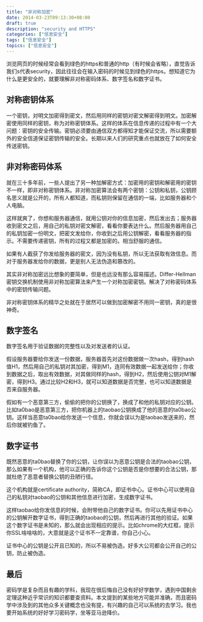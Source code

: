 ```yaml
---
title: "非对称加密"
date: 2014-03-23T09:13:30+08:00
draft: true
description: "security and HTTPS"
categories: ["信息安全"]
tags: ["信息安全"]
topics: ["信息安全"]
---
```




浏览网页的时候经常会看到绿色的https和普通的http（有时候会省略），直觉告诉我们s代表security，因此往往会在输入密码的时候见到绿色的https。想知道它为什么是更安全的，就要理解非对称密码体系、数字签名和数字证书。

<!--more-->

## 对称密钥体系

一个密钥，对明文加密得到密文，然后用同样的密钥对密文解密得到明文。加密解密使用同样的密钥，称为对称密钥体系。这样的体系在信息传递的过程中有一个大问题：密钥的安全传输。密钥必须要由通信双方都得知才能保证交流，所以需要额外的安全信道保证密钥传输的安全。长期以来人们的研究重点也就放在了如何安全传送密钥。

## 非对称密码体系

就在三十多年前，一些人提出了另一种加解密方式：加密用的密钥和解密用的密钥不一样，即非对称密钥体系。非对称加密算法会有两个密钥：公钥和私钥，公钥顾名思义就是公开的，所有人都知道，而私钥则保留在通信的一端，比如服务器和个人电脑。

这样就爽了，你想和服务器通信，就用公钥对你的信息加密，然后发出去；服务器收到密文之后，用自己的私钥对密文解密，看看你要表达什么。然后服务器用自己的私钥加密一份明文，把密文发给你，你收到之后用公钥解密，看看服务器的指示。不需要传递密钥，所有的过程又都是加密的。相当舒服的通信。

如果有人截获了你发给服务器的密文，因为没有私钥，所以无法获取有效信息。而对于服务器发给你的数据，更是别人无法伪造和篡改的。

其实非对称加密远比想象的要简单，但是也远没有那么容易描述。Differ-Hellman密钥交换机制使用非对称加密算法来产生一个对称加密密钥。解决了对称密码体系中的密钥传输问题。

非对称密钥体系的精华之处就在于居然可以做到加密解密不用同一密钥，真的是很神奇。

## 数字签名

数字签名用于验证数据的完整性以及对发送者的认证。

假设服务器要给你发送一份数据，服务器首先对这份数据做一次hash，得到hash值H1，然后用自己的私钥对其加密，得到M1，连同有效数据一起发送给你；你收到数据之后，取出有效数据，对其做同样的hash，得到H2，然后使用公钥对M1解密，得到H3。通过比较H2和H3，就可以知道数据是否完整，也可以知道数据是否来自服务器。

假如有一个恶意第三方，偷偷的把你的公钥换了，换成了和他的私钥对应的公钥。比如ta0bao是恶意第三方，把你机器上的taobao公钥换成了他的恶意的ta0bao公钥。这样当恶意ta0bao给你发送一个信息，你就会误以为是taobao发送来的，然后你就被钓鱼了。

## 数字证书

既然恶意的ta0bao替换了你的公钥，让你误以为恶意公钥是合法的taobao公钥，那么如果有一个机构，他可以正确的告诉你这个公钥是否是你想要的合法公钥，那就杜绝了恶意者替换公钥的丑陋行径。

这个机构就是certificate authority，简称CA，即证书中心。证书中心可以使用自己的私钥对taobao的公钥和其他信息进行加密，生成数字证书。

这样taobao给你发信息的时候，会附带他自己的数字证书。你可以先用证书中心的公钥解开数字证书，得到正确的taobao的公钥，然后再进行其他的验证。如果这个数字证书是未知的，那么就会出现相应的提示。比如chrome的大红框，提示你SSL啥啥啥的，大意就是这个证书不一定靠谱，你自己小心。

证书中心的公钥是公开且已知的，所以不易被伪造。好多大公司都会公开自己的公钥，防止被伪造。

## 最后

密码学是复杂而且有趣的学科，我现在很后悔自己没有好好学数学，遇到中国剩余定理这种近乎常识的知识都要查资料。本文提到的某些地方可能并准确，而且密码学中涉及到的其他众多关键概念也没有提，有兴趣的自己可以系统的去学习。我也要开始系统的好好学习密码学，坐等亚马逊降价。
